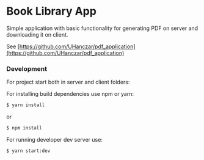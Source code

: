 # Book Library App

Simple application with basic functionality for generating PDF on server and downloading it on client. 

See [https://github.com/UHanczar/pdf_application](https://github.com/UHanczar/pdf_application)

### Development

For project start both in server and client folders: 

For installing build dependencies use npm or yarn:
```sh
$ yarn install
```

or 

```sh
$ npm install
```


For running developer dev server use:
```sh
$ yarn start:dev
```
